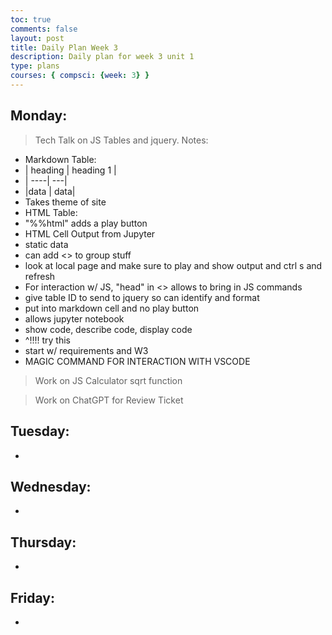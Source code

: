 ```yaml
---
toc: true
comments: false
layout: post
title: Daily Plan Week 3
description: Daily plan for week 3 unit 1
type: plans
courses: { compsci: {week: 3} }
---
```


## Monday:
> Tech Talk on JS Tables and jquery. Notes:
- Markdown Table:
- | heading | heading 1 |
- | ----| ---|
- |data | data|
- Takes theme of site
- HTML Table:
- "%%html" adds a play button
- HTML Cell Output from Jupyter
- static data
- can add <> to group stuff
- look at local page and make sure to play and show output and ctrl s and refresh
- For interaction w/ JS, "head" in <> allows to bring in JS commands
- give table ID to send to jquery so can identify and format
- put into markdown cell and no play button
- allows jupyter notebook
- show code, describe code, display code 
- ^!!!! try this
- start w/ requirements and W3
- MAGIC COMMAND FOR INTERACTION WITH VSCODE

> Work on JS Calculator sqrt function

> Work on ChatGPT for Review Ticket

## Tuesday:
- 

## Wednesday:
- 

## Thursday:
- 

## Friday:
- 